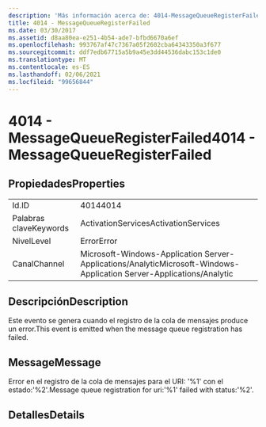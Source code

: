 ```yaml
---
description: 'Más información acerca de: 4014-MessageQueueRegisterFailed'
title: 4014 - MessageQueueRegisterFailed
ms.date: 03/30/2017
ms.assetid: d8aa80ea-e251-4b54-ade7-bfbd6670a6ef
ms.openlocfilehash: 993767af47c7367a05f2602cba64343350a3f677
ms.sourcegitcommit: ddf7edb67715a5b9a45e3dd44536dabc153c1de0
ms.translationtype: MT
ms.contentlocale: es-ES
ms.lasthandoff: 02/06/2021
ms.locfileid: "99656844"
---
```

# <a name="4014---messagequeueregisterfailed"></a><span data-ttu-id="515c8-103">4014 - MessageQueueRegisterFailed</span><span class="sxs-lookup"><span data-stu-id="515c8-103">4014 - MessageQueueRegisterFailed</span></span>

## <a name="properties"></a><span data-ttu-id="515c8-104">Propiedades</span><span class="sxs-lookup"><span data-stu-id="515c8-104">Properties</span></span>  
  
|||  
|-|-|  
|<span data-ttu-id="515c8-105">Id.</span><span class="sxs-lookup"><span data-stu-id="515c8-105">ID</span></span>|<span data-ttu-id="515c8-106">4014</span><span class="sxs-lookup"><span data-stu-id="515c8-106">4014</span></span>|  
|<span data-ttu-id="515c8-107">Palabras clave</span><span class="sxs-lookup"><span data-stu-id="515c8-107">Keywords</span></span>|<span data-ttu-id="515c8-108">ActivationServices</span><span class="sxs-lookup"><span data-stu-id="515c8-108">ActivationServices</span></span>|  
|<span data-ttu-id="515c8-109">Nivel</span><span class="sxs-lookup"><span data-stu-id="515c8-109">Level</span></span>|<span data-ttu-id="515c8-110">Error</span><span class="sxs-lookup"><span data-stu-id="515c8-110">Error</span></span>|  
|<span data-ttu-id="515c8-111">Canal</span><span class="sxs-lookup"><span data-stu-id="515c8-111">Channel</span></span>|<span data-ttu-id="515c8-112">Microsoft-Windows-Application Server-Applications/Analytic</span><span class="sxs-lookup"><span data-stu-id="515c8-112">Microsoft-Windows-Application Server-Applications/Analytic</span></span>|  
  
## <a name="description"></a><span data-ttu-id="515c8-113">Descripción</span><span class="sxs-lookup"><span data-stu-id="515c8-113">Description</span></span>  

 <span data-ttu-id="515c8-114">Este evento se genera cuando el registro de la cola de mensajes produce un error.</span><span class="sxs-lookup"><span data-stu-id="515c8-114">This event is emitted when the message queue registration has failed.</span></span>  
  
## <a name="message"></a><span data-ttu-id="515c8-115">Message</span><span class="sxs-lookup"><span data-stu-id="515c8-115">Message</span></span>  

 <span data-ttu-id="515c8-116">Error en el registro de la cola de mensajes para el URI: '%1' con el estado:'%2'.</span><span class="sxs-lookup"><span data-stu-id="515c8-116">Message queue registration for uri:'%1' failed with status:'%2'.</span></span>  
  
## <a name="details"></a><span data-ttu-id="515c8-117">Detalles</span><span class="sxs-lookup"><span data-stu-id="515c8-117">Details</span></span>

